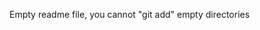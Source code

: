 <!--
SPDX-FileCopyrightText: Copyright (C) 2018 Opal Health Informatics Group at the Research Institute of the McGill University Health Centre <john.kildea@mcgill.ca>

SPDX-License-Identifier: AGPL-3.0-or-later
-->

Empty readme file, you cannot "git add" empty directories
